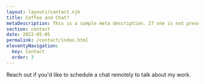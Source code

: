 ```yaml
---
layout: layouts/contact.njk
title: Coffee and Chat?
metaDescription: This is a sample meta description. If one is not present in your page/post's front matter, the default metadata.desciption will be used instead.
section: contact
date: 2022-05-05
permalink: /contact/index.html
eleventyNavigation:
  key: Contact
  order: 3
---
```

Reach out if you'd like to schedule a chat remotely to talk about my work.
